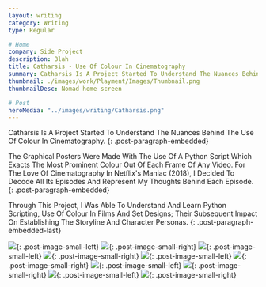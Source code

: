 ```yaml
---
layout: writing
category: Writing
type: Regular

# Home
company: Side Project
description: Blah
title: Catharsis - Use Of Colour In Cinematography
summary: Catharsis Is A Project Started To Understand The Nuances Behind The Use Of Colour In Cinematography.
thumbnail: ./images/work/Playment/Images/Thumbnail.png
thumbnailDesc: Nomad home screen

# Post
heroMedia: "../images/writing/Catharsis.png"
---
```


Catharsis Is A Project Started To Understand The Nuances Behind The Use Of Colour In Cinematography.
{: .post-paragraph-embedded}

The Graphical Posters Were Made With The Use Of A Python Script Which Exacts The Most Prominent Colour Out Of Each Frame Of Any Video. For The Love Of Cinematography In Netflix's Maniac (2018), I Decided To Decode All Its Episodes And Represent My Thoughts Behind Each Episode.
{: .post-paragraph-embedded}

Through This Project, I Was Able To Understand And Learn Python Scripting, Use Of Colour In Films And Set Designs; Their Subsequent Impact On Establishing The Storyline And Character Personas.
{: .post-paragraph-embedded-last}

<img src="../images/writing/catharsis/catharsis-1.png">{: .post-image-small-left}
<img src="../images/writing/catharsis/catharsis-2.png">{: .post-image-small-right}
<img src="../images/writing/catharsis/catharsis-3.png">{: .post-image-small-left}
<img src="../images/writing/catharsis/catharsis-4.png">{: .post-image-small-right}
<img src="../images/writing/catharsis/catharsis-5.png">{: .post-image-small-left}
<img src="../images/writing/catharsis/catharsis-6.png">{: .post-image-small-right}
<img src="../images/writing/catharsis/catharsis-7.png">{: .post-image-small-left}
<img src="../images/writing/catharsis/catharsis-8.png">{: .post-image-small-right}
<img src="../images/writing/catharsis/catharsis-9.png">{: .post-image-small-left}
<img src="../images/writing/catharsis/catharsis-10.png">{: .post-image-small-right}
